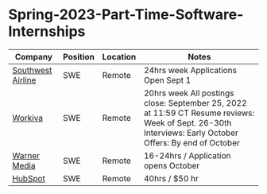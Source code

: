 # Spring-2023-Part-Time-Software-Internships

|Company|Position|Location|Notes|
| --- | --- | --- | --- |
|[Southwest Airline](https://careers.southwestair.com/campus-reach)|SWE|Remote|24hrs week Applications Open Sept 1|
|[Workiva](https://workiva.wd1.myworkdayjobs.com/careers/job/Ames/XMLNAME-2023-Spring---Summer---Software-Engineer-Intern_R5800?source=LinkedIn)|SWE|Remote|20hrs week All postings close: September 25, 2022 at 11:59 CT Resume reviews: Week of Sept. 26-30th Interviews: Early October Offers: By end of October|
|[Warner Media](https://warnermediacareers.com/global/en/us-internships-early-careers)| SWE | Remote | 16-24hrs / Application opens October |
|[HubSpot](https://www.hubspot.com/careers/jobs/3643175?hubs_signup-cta=careers-apply) | SWE | Remote | 40hrs / $50 hr |

